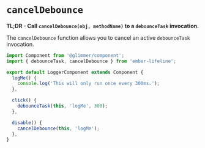 # `cancelDebounce`

**TL;DR - Call `cancelDebounce(obj, methodName)` to a `debounceTask` invocation.**

The `cancelDebounce` function allows you to cancel an active `debounceTask` invocation.

```js
import Component from '@glimmer/component';
import { debounceTask, cancelDebounce } from 'ember-lifeline';

export default LoggerComponent extends Component {
  logMe() {
    console.log('This will only run once every 300ms.');
  },

  click() {
    debounceTask(this, 'logMe', 300);
  },

  disable() {
    cancelDebounce(this, 'logMe');
  },
}
```
